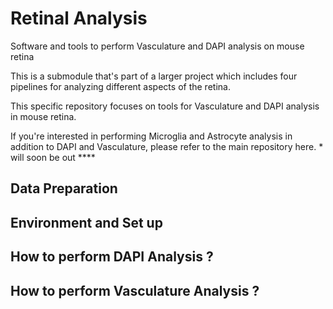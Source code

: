 # Retinal Analysis
Software and tools to perform Vasculature and DAPI analysis on mouse retina

This is a submodule that's part of a larger project which includes four pipelines for analyzing different aspects of the retina.

This specific repository focuses on tools for Vasculature and DAPI analysis in mouse retina.

If you're interested in performing Microglia and Astrocyte analysis in addition to DAPI and Vasculature, please refer to the main repository here.  * will soon be out **** 


## Data Preparation



## Environment and Set up



## How to perform DAPI Analysis ?



## How to perform Vasculature Analysis ?

